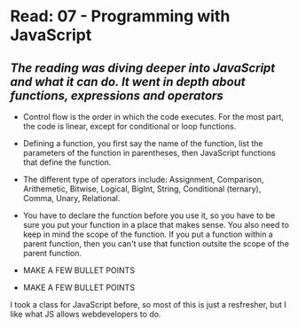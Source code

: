 # Read: 07 - Programming with JavaScript

## *The reading was diving deeper into JavaScript and what it can do. It went in depth about functions, expressions and operators*

* Control flow is the order in which the code executes. For the most part, the code is linear, except for conditional or loop functions.

* Defining a function, you first say the name of the function, list the parameters of the function in parentheses, then JavaScript functions that define the function.

* The different type of operators include: Assignment, Comparison, Arithemetic, Bitwise, Logical, BigInt, String, Conditional (ternary), Comma, Unary, Relational.

* You have to declare the function before you use it, so you have to be sure you put your function in a place that makes sense. You also need to keep in mind the scope of the function. If you put a function within a parent function, then you can't use that function outsite the scope of the parent function.

* MAKE A FEW BULLET POINTS

* MAKE A FEW BULLET POINTS

I took a class for JavaScript before, so most of this is just a resfresher, but I like what JS allows webdevelopers to do. 